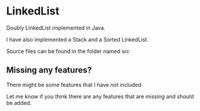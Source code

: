 # LinkedList

Doubly LinkedList implemented in Java.

I have also implemented a Stack and a Sorted LinkedList.

Source files can be found in the folder named src

## Missing any features?

There might be some features that I have not included.

Let me know if you think there are any features that are missing and should be added.
